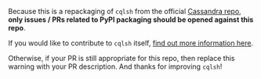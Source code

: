 Because this is a repackaging of `cqlsh` from the official [Cassandra repo](https://gitbox.apache.org/repos/asf/cassandra.git), **only issues / PRs related to PyPI packaging should be opened against this repo**.

If you would like to contribute to `cqlsh` itself, [find out more information here](https://github.com/apache/cassandra/blob/trunk/CONTRIBUTING.md).

Otherwise, if your PR is still appropriate for this repo, then replace this warning with your PR description. And thanks for improving `cqlsh`!
